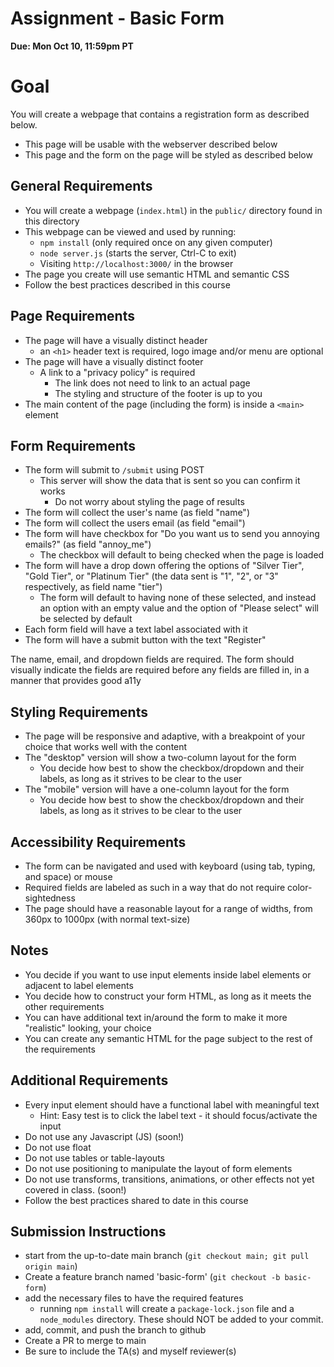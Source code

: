 # Assignment - Basic Form

**Due: Mon Oct 10, 11:59pm PT** 

# Goal

You will create a webpage that contains a registration form as described below.
- This page will be usable with the webserver described below
- This page and the form on the page will be styled as described below

## General Requirements

- You will create a webpage (`index.html`) in the `public/` directory found in this directory
- This webpage can be viewed and used by running:
  - `npm install` (only required once on any given computer)
  - `node server.js` (starts the server, Ctrl-C to exit)
  - Visiting `http://localhost:3000/` in the browser
- The page you create will use semantic HTML and semantic CSS
- Follow the best practices described in this course

## Page Requirements

- The page will have a visually distinct header
  - an `<h1>` header text is required, logo image and/or menu are optional
- The page will have a visually distinct footer
  - A link to a "privacy policy" is required
    - The link does not need to link to an actual page
    - The styling and structure of the footer is up to you
- The main content of the page (including the form) is inside a `<main>` element

## Form Requirements

- The form will submit to `/submit` using POST
  - This server will show the data that is sent so you can confirm it works
    - Do not worry about styling the page of results
- The form will collect the user's name (as field "name")
- The form will collect the users email (as field "email")
- The form will have checkbox for "Do you want us to send you annoying emails?" (as field "annoy_me")
  - The checkbox will default to being checked when the page is loaded
- The form will have a drop down offering the options of "Silver Tier", "Gold Tier", or "Platinum Tier" (the data sent is "1", "2", or "3" respectively, as field name "tier")
  - The form will default to having none of these selected, and instead an option with an empty value and the option of "Please select" will be selected by default
- Each form field will have a text label associated with it
- The form will have a submit button with the text "Register"

The name, email, and dropdown fields are required.  The form should visually indicate the fields are required before any fields are filled in, in a manner that provides good a11y

## Styling Requirements 

- The page will be responsive and adaptive, with a breakpoint of your choice that works well with the content
- The "desktop" version will show a two-column layout for the form
  - You decide how best to show the checkbox/dropdown and their labels, as long as it strives to be clear to the user
- The "mobile" version will have a one-column layout for the form
  - You decide how best to show the checkbox/dropdown and their labels, as long as it strives to be clear to the user

## Accessibility Requirements
- The form can be navigated and used with keyboard (using tab, typing, and space) or mouse
- Required fields are labeled as such in a way that do not require color-sightedness
- The page should have a reasonable layout for a range of widths, from 360px to 1000px (with normal text-size)

## Notes
- You decide if you want to use input elements inside label elements or adjacent to label elements
- You decide how to construct your form HTML, as long as it meets the other requirements
- You can have additional text in/around the form to make it more "realistic" looking, your choice
- You can create any semantic HTML for the page subject to the rest of the requirements

## Additional Requirements
- Every input element should have a functional label with meaningful text
  - Hint: Easy test is to click the label text - it should focus/activate the input
- Do not use any Javascript (JS) (soon!)
- Do not use float
- Do not use tables or table-layouts
- Do not use positioning to manipulate the layout of form elements
- Do not use transforms, transitions, animations, or other effects not yet covered in class. (soon!)
- Follow the best practices shared to date in this course

## Submission Instructions

* start from the up-to-date main branch (`git checkout main; git pull origin main`)
* Create a feature branch named 'basic-form' (`git checkout -b basic-form`)
* add the necessary files to have the required features
  - running `npm install` will create a `package-lock.json` file and a `node_modules` directory.  These should NOT be added to your commit.
* add, commit, and push the branch to github
* Create a PR to merge to main
* Be sure to include the TA(s) and myself reviewer(s)

